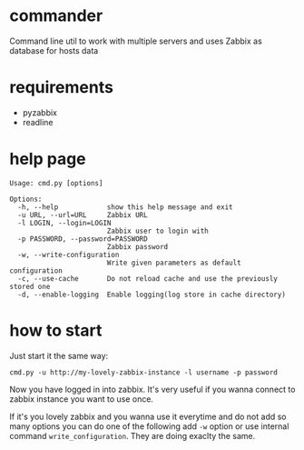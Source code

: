 commander
=========

Command line util to work with multiple servers and uses Zabbix as database
for hosts data

requirements
============

 * pyzabbix
 * readline

help page
=========
    Usage: cmd.py [options]

    Options:
      -h, --help            show this help message and exit
      -u URL, --url=URL     Zabbix URL
      -l LOGIN, --login=LOGIN
                            Zabbix user to login with
      -p PASSWORD, --password=PASSWORD
                            Zabbix password
      -w, --write-configuration
                            Write given parameters as default configuration
      -c, --use-cache       Do not reload cache and use the previously stored one
      -d, --enable-logging  Enable logging(log store in cache directory)

how to start
============

Just start it the same way:

	cmd.py -u http://my-lovely-zabbix-instance -l username -p password

Now you have logged in into zabbix. It's very useful if you wanna connect to
 zabbix instance you want to use once.

If it's you lovely zabbix and you wanna use it everytime and do not add so
many options you can do one of the following add ``-w`` option or use internal
command ``write_configuration``. They are doing exaclty the same.
